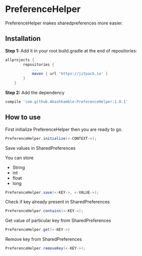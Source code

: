 # PreferenceHelper

PreferenceHelper makes sharedpreferences more easier.

## Installation
**Step 1:** Add it in your root build.gradle at the end of repositories:
```gradle
allprojects {
		repositories {
			...
			maven { url 'https://jitpack.io' }
		}
	}
```
**Step 2:** Add the dependency


```gradle
compile 'com.github.Akashkamble:PreferenceHelper:1.0.1'
```
## How to use
First initialize PreferenceHelper then you are ready to go.

```Java
PreferenceHelper.initialize(<-CONTEXT->);
```

Save values in SharedPreferences

You can store 
- String
- int
- float
- long

```Java
PreferenceHelper.save(<-KEY->, <-VALUE->);
```

Check if key already present in SharedPreferences
```Java
PreferenceHelper.contains(<-KEY->);
```

Get value of particular key from SharedPreferences
```Java
PreferenceHelper.get(<-KEY->)
```

Remove key from SharedPreferences
```Java
PreferenceHelper.removeKey(<-KEY->);
```
